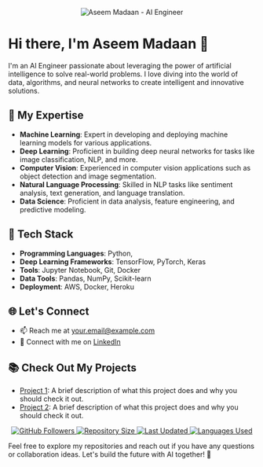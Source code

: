 <p align="center">
  <img src="https://imgs.search.brave.com/Ds8RKugNrPTz9R2L5yJJWu8lw25mxfuVTclADdGZjp0/rs:fit:860:0:0/g:ce/aHR0cHM6Ly93YWxs/cGFwZXJjYXZlLmNv/bS93cC93cDY2OTA5/NjkuanBn" alt="Aseem Madaan - AI Engineer">
</p>

# Hi there, I'm Aseem Madaan 👋

I'm an AI Engineer passionate about leveraging the power of artificial intelligence to solve real-world problems. I love diving into the world of data, algorithms, and neural networks to create intelligent and innovative solutions. 

## 🚀 My Expertise

- **Machine Learning**: Expert in developing and deploying machine learning models for various applications.
- **Deep Learning**: Proficient in building deep neural networks for tasks like image classification, NLP, and more.
- **Computer Vision**: Experienced in computer vision applications such as object detection and image segmentation.
- **Natural Language Processing**: Skilled in NLP tasks like sentiment analysis, text generation, and language translation.
- **Data Science**: Proficient in data analysis, feature engineering, and predictive modeling.

## 🔧 Tech Stack

- **Programming Languages**: Python,
- **Deep Learning Frameworks**: TensorFlow, PyTorch, Keras
- **Tools**: Jupyter Notebook, Git, Docker
- **Data Tools**: Pandas, NumPy, Scikit-learn
- **Deployment**: AWS, Docker, Heroku

## 🌐 Let's Connect

- 📫 Reach me at [your.email@example.com](aseemmadaan9@gmail.com)
- 💼 Connect with me on [LinkedIn](https://www.linkedin.com/in/aseemm-9-madaan)
  
## 📚 Check Out My Projects

- [Project 1](https://github.com/sammadaan/Stock-Price-Prediction-Using-LSTM): A brief description of what this project does and why you should check it out.
- [Project 2](https://github.com/sammadaan/Imdb-movie-prediction): A brief description of what this project does and why you should check it out.

<!-- GitHub Stats -->
<p align="center">
  <a href="https://github.com/sammadaan">
    <img src="https://img.shields.io/github/followers/sammadaan?label=Followers&style=social" alt="GitHub Followers">
  </a>
  <a href="https://github.com/sammadaan?tab=repositories">
    <img src="https://img.shields.io/github/repo-size/sammadaan/github-profile-readme?label=Repository%20Size&style=flat" alt="Repository Size">
  </a>
  <a href="https://github.com/sammadaan">
    <img src="https://img.shields.io/github/last-commit/sammadaan/github-profile-readme?label=Last%20Updated&style=flat" alt="Last Updated">
  </a>
  <a href="https://github.com/sammadaan">
    <img src="https://img.shields.io/github/languages/count/sammadaan/github-profile-readme?label=Languages&style=flat" alt="Languages Used">
  </a>
</p>

<!-- End of GitHub Stats -->

<!-- Customize these badges with your information -->

Feel free to explore my repositories and reach out if you have any questions or collaboration ideas. Let's build the future with AI together! 🤖

